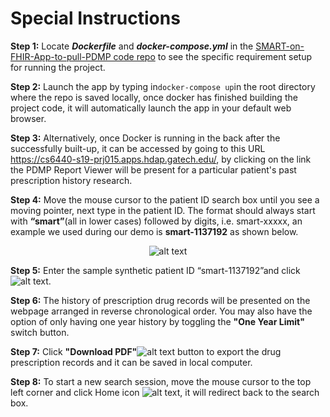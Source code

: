 # Special Instructions

**Step 1:** Locate ***Dockerfile*** and ***docker-compose.yml*** in the  [SMART-on-FHIR-App-to-pull-PDMP code repo](https://github.gatech.edu/gt-cs6440-hit-spring2019/SMART-on-FHIR-App-to-pull-PDMP)  to see the specific requirement setup for running the project.


**Step 2:** Launch the app by typing in`docker-compose up`in the root directory where the repo is saved locally, once docker has finished building the project code, it will automatically launch the app in your default web browser.


**Step 3:** Alternatively, once Docker is running in the back after the successfully built-up, it can be accessed by going to this URL https://cs6440-s19-prj015.apps.hdap.gatech.edu/, by clicking on the link the PDMP Report Viewer will be present for a particular patient's past prescription history research.


**Step 4:** Move the mouse cursor to the patient ID search box until you see a moving pointer, next type in the patient ID. The format should always start with **“smart”**(all in lower cases) followed by digits, i.e. smart-xxxxx, an example we used during our demo is **smart-1137192** as shown below. <p align="center">![alt text](https://i.imgur.com/vuFuMO8.png?1)</p>


**Step 5:**  Enter the sample synthetic patient ID “smart-1137192”and click ![alt text](https://i.imgur.com/a2aAREG.png?1).


**Step 6:**  The history of prescription drug records will be presented on the webpage arranged in reverse chronological order. You may also have the option of only having one year history by toggling the **"One Year Limit"** switch button.


**Step 7:**  Click **"Download PDF"**![alt text](https://i.imgur.com/EcAKY4J.png?1) button to export the drug prescription records and it can be saved in local computer.


**Step 8:** To start a new search session, move the mouse cursor to the top left corner and click Home icon ![alt text](https://i.imgur.com/CVaIXAH.png?1), it will redirect back to the search box.












